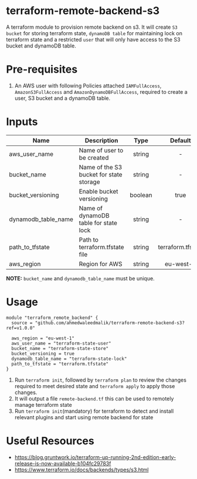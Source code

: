 # terraform-remote-backend-s3
A terraform module to provision remote backend on s3. It will create `S3 bucket` for storing terraform state, `dynamoDB table` 
for maintaining lock on terraform state and a restricted `user` that will only have access to the S3 bucket and dynamoDB table.


# Pre-requisites

1. An AWS user with following Policies attached `IAMFullAccess`, `AmazonS3FullAccess` and `AmazonDynamoDBFullAccess`, 
required to create a user, S3 bucket and a dynamoDB table.

# Inputs

| Name | Description | Type | Default | Required |
|------|-------------|:----:|:-----:|:-----:|
| aws_user_name | Name of user to be created| string | - | yes |
| bucket_name | Name of the S3 bucket for state storage| string | - | yes |
| bucket_versioning | Enable bucket versioning | boolean | true | yes |
| dynamodb_table_name | Name of dynamoDB table for state lock| string | - | yes |
| path_to_tfstate | Path to terraform.tfstate file| string | terraform.tfstate | yes |
| aws_region | Region for AWS| string | eu-west-1 | yes |

**NOTE:** `bucket_name` and `dynamodb_table_name` must be unique.

# Usage

```hcl
module "terraform_remote_backend" {
  source = "github.com/ahmedwaleedmalik/terraform-remote-backend-s3?ref=v1.0.0"

  aws_region = "eu-west-1"
  aws_user_name = "terraform-state-user"
  bucket_name = "terraform-state-store"
  bucket_versioning = true
  dynamodb_table_name = "terraform-state-lock"
  path_to_tfstate = "terraform.tfstate"
}
```

1. Run `terraform init`, followed by `terraform plan` to review the changes required to meet desired state and 
`terraform apply` to apply those changes.
2. It will output a file `remote-backend.tf` this can be used to remotely manage terraform state
3. Run `terraform init`(mandatory) for terraform to detect and install relevant plugins and start using remote backend for state

# Useful Resources

- https://blog.gruntwork.io/terraform-up-running-2nd-edition-early-release-is-now-available-b104fc29783f
- https://www.terraform.io/docs/backends/types/s3.html